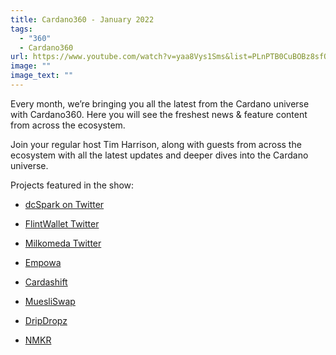 ```yaml
---
title: Cardano360 - January 2022
tags:
  - "360"
  - Cardano360
url: https://www.youtube.com/watch?v=yaa8Vys1Sms&list=PLnPTB0CuBOBz8sfQOgpZJwM4dswLm2WKs&index=12
image: ""
image_text: ""
---
```


Every month, we’re bringing you all the latest from the Cardano universe with Cardano360. Here you will see the freshest news & feature content from across the ecosystem.

Join your regular host Tim Harrison, along with guests from across the ecosystem with all the latest updates and deeper dives into the Cardano universe.

Projects featured in the show:

*   [dcSpark on Twitter](https://twitter.com/dcspark_io)
    
*   [FlintWallet Twitter](https://twitter.com/FlintWallet)
    
*   [Milkomeda Twitter](https://twitter.com/Milkomeda_com)
    
*   [Empowa](https://empowa.io/)
    
*   [Cardashift](https://cardashift.com/)
    
*   [MuesliSwap](https://www.muesliswap.com/)
    
*   [DripDropz](https://dripdropz.io/)
    
*   [NMKR](https://www.nft-maker.io/)
